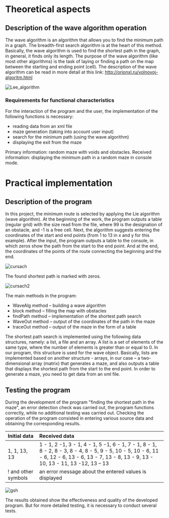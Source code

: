 # Theoretical aspects
## Description of the wave algorithm operation
The wave algorithm is an algorithm that allows you to find the minimum path in a graph. The breadth-first search algorithm is at the heart of this method. Basically, the wave algorithm is used to find the shortest path in the graph, in general, it finds only its length.
The purpose of the wave algorithm (like most other algorithms) is the task of laying or finding a path on the map between the starting and ending point (cell).
The description of the wave algorithm can be read in more detail at this link: http://orionxl.ru/volnovoj-algoritm.html

![Lee_algorithm](https://user-images.githubusercontent.com/61186198/162254905-3b3d6b8e-c6a0-41b5-baba-2f6588a74c96.png)

### Requirements for functional characteristics
For the interaction of the program and the user, the implementation of the following functions is necessary:
- reading data from an xml file
- maze generation (taking into account user input)
- search for the minimum path (using the wave algorithm)
- displaying the exit from the maze

Primary information: random maze with voids and obstacles.
Received information: displaying the minimum path in a random maze in console mode.

# Practical implementation
## Description of the program
In this project, the minimum route is selected by applying the Lie algorithm (wave algorithm). At the beginning of the work, the program outputs a table (regular grid) with the size read from the file, where 99 is the designation of an obstacle, and -1 is a free cell. Next, the algorithm suggests entering the coordinates of the start and end points (from 1 to 13 in x and y for this example). After the input, the program outputs a table to the console, in which zeros show the path from the start to the end point. And at the end, the coordinates of the points of the route connecting the beginning and the end.

![cursach](https://user-images.githubusercontent.com/61186198/162578079-ffad3a5e-0112-4f96-9aae-86ba3a5e6866.gif)

The found shortest path is marked with zeros.

![cursach2](https://user-images.githubusercontent.com/61186198/162578127-d780d515-af53-4069-a473-052547614450.gif)

The main methods in the program:
- WaveAlg method – building a wave algorithm
- block method – filling the map with obstacles
- findPath method – implementation of the shortest path search
- WaveOut method – output of the coordinates of the path in the maze
- traceOut method – output of the maze in the form of a table

The shortest path search is implemented using the following data structures, namely: a list, a file and an array. A list is a set of elements of the same type, where the number of elements is greater than or equal to 0. In our program, this structure is used for the wave object. Basically, lists are implemented based on another structure - arrays, in our case – a two-dimensional array (matrix) that generates a maze, and also outputs a table that displays the shortest path from the start to the end point. In order to generate a maze, you need to get data from an xml file.

## Testing the program
During the development of the program "finding the shortest path in the maze", an error detection check was carried out, the program functions correctly, while no additional testing was carried out. Checking the operation of the program consisted in entering various source data and obtaining the corresponding results.

Initial data | Received data
:---      | :---     
1, 1, 13, 13  | 1 - 1, 2 -1, 3 - 1, 4 - 1, 5 -1, 6 - 1, 7 - 1, 8 - 1, 8 - 2, 8 - 3, 8 - 4, 8 - 5, 9 - 5, 10 - 5, 10 - 6, 11 - 6, 12 - 6, 13 - 6, 13 - 7, 13 - 8, 13 - 9, 13 - 10, 13 - 11, 13 -12, 13 – 13   
! and other symbols    | an error message about the entered values is displayed       
       
![gsh](https://user-images.githubusercontent.com/61186198/162037071-abe4dbfe-84a6-4fcd-9ef7-8a642733bb7a.png)

The results obtained show the effectiveness and quality of the developed program. But for more detailed testing, it is necessary to conduct several tests.
